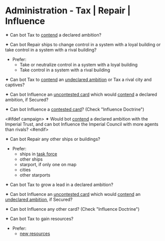 # Administration - Tax | Repair | Influence

✦ <!-- priority=1 --> Can bot Tax to <ins>contend</ins> a declared ambition?

✦ <!-- priority=4 --> Can bot Repair ships to change control in a system with a loyal building or take control in a system with a rival building?

- Prefer:
	- Take or neutralize control in a system with a loyal building
	- Take control in a system with a rival building

✦ <!-- priority=6 --> Can bot Tax to <ins>contend</ins> an <ins>undeclared ambition</ins> or Tax a rival city and captives?

✦ <!-- priority=8 --> Can bot Influence an <ins>uncontested card</ins> which would <ins>contend</ins> a declared ambition, if Secured?

✦ <!-- priority=9 --> Can bot Influence a <ins>contested card</ins>? (Check "Influence Doctrine")

<#ifdef campaign>
✦ <!-- priority=9.5 --> Would bot <ins>contend</ins> a declared ambition with the Imperial Trust, and can bot Influence the Imperial Council with more agents than rivals?
<#endif>

✦ <!-- priority=12 --> Can bot Repair any other ships or buildings?

- Prefer:
	- ships in <ins>task force</ins>
	- other ships
	- starport, if only one on map
	- cities
	- other starports

✦ Can bot Tax to grow a lead in a declared ambition?

✦ Can bot Influence an <ins>uncontested card</ins> which would <ins>contend</ins> an <ins>undeclared ambition</ins>, if Secured?

✦ Can bot Influence any other card? (Check "Influence Doctrine")

✦ Can bot Tax to gain resources?

- Prefer:
	- <ins>new resources</ins>
<div class="pagebreak"> </div>
